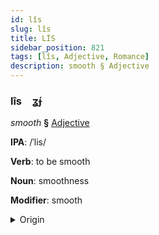 ```yaml
---
id: lîs
slug: lîs
title: LİS
sidebar_position: 821
tags: [lîs, Adjective, Romance]
description: smooth § Adjective
---
```


### lîs&emsp;<span kind="abugida">ʓ́ɟ</span>

*smooth* **§** [Adjective](../../tags/Adjective)

**IPA**: /ˈlis/

**Verb**: to be smooth

**Noun**: smoothness

**Modifier**: smooth

<details>
    <summary>Origin</summary>
    French lisse /lis/<br/>
    <em>Romance Language Family</em>
</details>